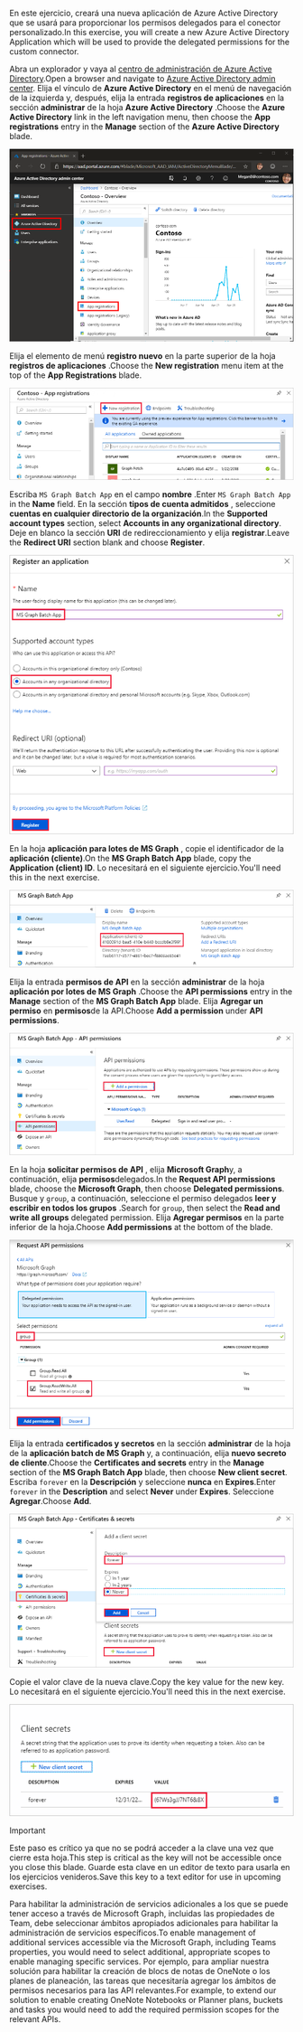 <!-- markdownlint-disable MD002 MD041 -->

<span data-ttu-id="3e5b3-101">En este ejercicio, creará una nueva aplicación de Azure Active Directory que se usará para proporcionar los permisos delegados para el conector personalizado.</span><span class="sxs-lookup"><span data-stu-id="3e5b3-101">In this exercise, you will create a new Azure Active Directory Application which will be used to provide the delegated permissions for the custom connector.</span></span>

<span data-ttu-id="3e5b3-102">Abra un explorador y vaya al [centro de administración de Azure Active Directory](https://aad.portal.azure.com).</span><span class="sxs-lookup"><span data-stu-id="3e5b3-102">Open a browser and navigate to [Azure Active Directory admin center](https://aad.portal.azure.com).</span></span> <span data-ttu-id="3e5b3-103">Elija el vínculo de **Azure Active Directory** en el menú de navegación de la izquierda y, después, elija la entrada **registros de aplicaciones** en la sección **administrar** de la hoja **Azure Active Directory** .</span><span class="sxs-lookup"><span data-stu-id="3e5b3-103">Choose the **Azure Active Directory** link in the left navigation menu, then choose the **App registrations** entry in the **Manage** section of the **Azure Active Directory** blade.</span></span>

![Captura de pantalla de la hoja de Azure Active Directory en el centro de administración de Azure Active Directory](./images/app-reg-preview1.png)

<span data-ttu-id="3e5b3-105">Elija el elemento de menú **registro nuevo** en la parte superior de la hoja **registros de aplicaciones** .</span><span class="sxs-lookup"><span data-stu-id="3e5b3-105">Choose the **New registration** menu item at the top of the **App Registrations** blade.</span></span>

![Captura de pantalla de la hoja registros de aplicaciones en el centro de administración de Azure Active Directory](./images/app-reg-preview2.png)

<span data-ttu-id="3e5b3-107">Escriba `MS Graph Batch App` en el campo **nombre** .</span><span class="sxs-lookup"><span data-stu-id="3e5b3-107">Enter `MS Graph Batch App` in the **Name** field.</span></span> <span data-ttu-id="3e5b3-108">En la sección **tipos de cuenta admitidos** , seleccione **cuentas en cualquier directorio de la organización**.</span><span class="sxs-lookup"><span data-stu-id="3e5b3-108">In the **Supported account types** section, select **Accounts in any organizational directory**.</span></span> <span data-ttu-id="3e5b3-109">Deje en blanco la sección **URI** de redireccionamiento y elija **registrar**.</span><span class="sxs-lookup"><span data-stu-id="3e5b3-109">Leave the **Redirect URI** section blank and choose **Register**.</span></span>

![Captura de pantalla de la hoja de registro de aplicaciones en el centro de administración de Azure Active Directory](./images/app-reg-preview3.png)

<span data-ttu-id="3e5b3-111">En la hoja **aplicación para lotes de MS Graph** , copie el identificador de la **aplicación (cliente)**.</span><span class="sxs-lookup"><span data-stu-id="3e5b3-111">On the **MS Graph Batch App** blade, copy the **Application (client) ID**.</span></span> <span data-ttu-id="3e5b3-112">Lo necesitará en el siguiente ejercicio.</span><span class="sxs-lookup"><span data-stu-id="3e5b3-112">You'll need this in the next exercise.</span></span>

![Captura de pantalla de la página de aplicación registrada](./images/app-reg-preview4.png)

<span data-ttu-id="3e5b3-114">Elija la entrada **permisos de API** en la sección **administrar** de la hoja **aplicación por lotes de MS Graph** .</span><span class="sxs-lookup"><span data-stu-id="3e5b3-114">Choose the **API permissions** entry in the **Manage** section of the **MS Graph Batch App** blade.</span></span> <span data-ttu-id="3e5b3-115">Elija **Agregar un permiso** en **permisos**de la API.</span><span class="sxs-lookup"><span data-stu-id="3e5b3-115">Choose **Add a permission** under **API permissions**.</span></span>

![Captura de pantalla de la hoja de permisos de la API](./images/app-perms-preview1.png)

<span data-ttu-id="3e5b3-117">En la hoja **solicitar permisos de API** , elija **Microsoft Graph**y, a continuación, elija **permisos**delegados.</span><span class="sxs-lookup"><span data-stu-id="3e5b3-117">In the **Request API permissions** blade, choose the **Microsoft Graph**, then choose **Delegated permissions**.</span></span> <span data-ttu-id="3e5b3-118">Busque y `group`, a continuación, seleccione el permiso delegados **leer y escribir en todos los grupos** .</span><span class="sxs-lookup"><span data-stu-id="3e5b3-118">Search for `group`, then select the **Read and write all groups** delegated permission.</span></span> <span data-ttu-id="3e5b3-119">Elija **Agregar permisos** en la parte inferior de la hoja.</span><span class="sxs-lookup"><span data-stu-id="3e5b3-119">Choose **Add permissions** at the bottom of the blade.</span></span>

 ![Captura de pantalla de la hoja de permisos de la API de solicitud](./images/app-perms-preview2.png)

<span data-ttu-id="3e5b3-121">Elija la entrada **certificados y secretos** en la sección **administrar** de la hoja de la **aplicación batch de MS Graph** y, a continuación, elija **nuevo secreto de cliente**.</span><span class="sxs-lookup"><span data-stu-id="3e5b3-121">Choose the **Certificates and secrets** entry in the **Manage** section of the **MS Graph Batch App** blade, then choose **New client secret**.</span></span> <span data-ttu-id="3e5b3-122">Escriba `forever` en la **Descripción** y seleccione **nunca** en **Expires**.</span><span class="sxs-lookup"><span data-stu-id="3e5b3-122">Enter `forever` in the **Description** and select **Never** under **Expires**.</span></span> <span data-ttu-id="3e5b3-123">Seleccione **Agregar**.</span><span class="sxs-lookup"><span data-stu-id="3e5b3-123">Choose **Add**.</span></span>

![Captura de pantalla del módulo de certificados y secretos](./images/app-key-preview1.png)

<span data-ttu-id="3e5b3-125">Copie el valor clave de la nueva clave.</span><span class="sxs-lookup"><span data-stu-id="3e5b3-125">Copy the key value for the new key.</span></span> <span data-ttu-id="3e5b3-126">Lo necesitará en el siguiente ejercicio.</span><span class="sxs-lookup"><span data-stu-id="3e5b3-126">You'll need this in the next exercise.</span></span>

![Captura de pantalla del nuevo secreto de cliente](./images/app-key-preview2.png)

> [!IMPORTANT]
> <span data-ttu-id="3e5b3-128">Este paso es crítico ya que no se podrá acceder a la clave una vez que cierre esta hoja.</span><span class="sxs-lookup"><span data-stu-id="3e5b3-128">This step is critical as the key will not be accessible once you close this blade.</span></span> <span data-ttu-id="3e5b3-129">Guarde esta clave en un editor de texto para usarla en los ejercicios venideros.</span><span class="sxs-lookup"><span data-stu-id="3e5b3-129">Save this key to a text editor for use in upcoming exercises.</span></span>

<span data-ttu-id="3e5b3-130">Para habilitar la administración de servicios adicionales a los que se puede tener acceso a través de Microsoft Graph, incluidas las propiedades de Team, debe seleccionar ámbitos apropiados adicionales para habilitar la administración de servicios específicos.</span><span class="sxs-lookup"><span data-stu-id="3e5b3-130">To enable management of additional services accessible via the Microsoft Graph, including Teams properties, you would need to select additional, appropriate scopes to enable managing specific services.</span></span> <span data-ttu-id="3e5b3-131">Por ejemplo, para ampliar nuestra solución para habilitar la creación de blocs de notas de OneNote o los planes de planeación, las tareas que necesitaría agregar los ámbitos de permisos necesarios para las API relevantes.</span><span class="sxs-lookup"><span data-stu-id="3e5b3-131">For example, to extend our solution to enable creating OneNote Notebooks or Planner plans, buckets and tasks you would need to add the required permission scopes for the relevant APIs.</span></span>
